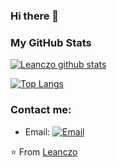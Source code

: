 ### Hi there 👋
### My GitHub Stats

[![Leanczo github stats](https://github-readme-stats.vercel.app/api?username=leanczo&count_private=true&show_icons=true)](https://github.com/anuraghazra/github-readme-stats)

[![Top Langs](https://github-readme-stats.vercel.app/api/top-langs/?username=leanczo&count_private=true&show_icons=true)](https://github.com/anuraghazra/github-readme-stats)

### Contact me:
- Email: [![Email](https://img.shields.io/badge/lean094c@gmail.com-D14836?style=flat-square&logo=gmail&logoColor=white)](lean094c@gmail.com)

⭐️ From [Leanczo](https://github.com/leanczo)
